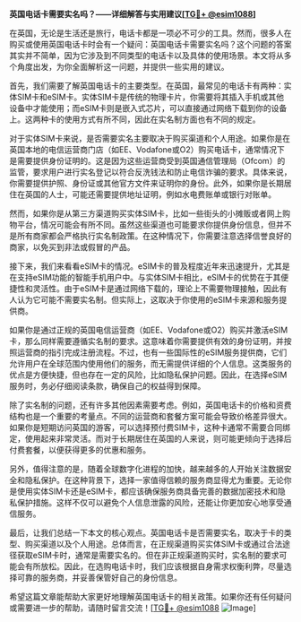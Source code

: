 **英国电话卡需要实名吗？——详细解答与实用建议[[TG💪+ @esim1088](https://t.me/s/esim1088)]**

在英国，无论是生活还是旅行，电话卡都是一项必不可少的工具。然而，很多人在购买或使用英国电话卡时会有一个疑问：英国电话卡需要实名吗？这个问题的答案其实并不简单，因为它涉及到不同类型的电话卡以及具体的使用场景。本文将从多个角度出发，为你全面解析这一问题，并提供一些实用的建议。

首先，我们需要了解英国电话卡的主要类型。在英国，最常见的电话卡有两种：实体SIM卡和eSIM卡。实体SIM卡是传统的物理卡片，你需要将其插入手机或其他设备中才能使用；而eSIM卡则是嵌入式芯片，可以直接通过网络下载到你的设备上。这两种卡的使用方式有所不同，因此在实名制方面也有不同的规定。

对于实体SIM卡来说，是否需要实名主要取决于购买渠道和个人用途。如果你是在英国本地的电信运营商门店（如EE、Vodafone或O2）购买电话卡，通常情况下是需要提供身份证明的。这是因为这些运营商受到英国通信管理局（Ofcom）的监管，要求用户进行实名登记以符合反洗钱法和防止电信诈骗的要求。具体来说，你需要提供护照、身份证或其他官方文件来证明你的身份。此外，如果你是长期居住在英国的人士，可能还需要提供地址证明，例如水电费账单或银行对账单。

然而，如果你是从第三方渠道购买实体SIM卡，比如一些街头的小摊贩或者网上购物平台，情况可能会有所不同。虽然这些渠道也可能要求你提供身份信息，但并不是所有商家都会严格执行实名制政策。在这种情况下，你需要注意选择信誉良好的商家，以免买到非法或假冒的产品。

接下来，我们来看看eSIM卡的情况。eSIM卡的普及程度近年来迅速提升，尤其是在支持eSIM功能的智能手机用户中。与实体SIM卡相比，eSIM卡的优势在于其便捷性和灵活性。由于eSIM卡是通过网络下载的，理论上不需要物理接触，因此有人认为它可能不需要实名制。但实际上，这取决于你使用的eSIM卡来源和服务提供商。

如果你是通过正规的英国电信运营商（如EE、Vodafone或O2）购买并激活eSIM卡，那么同样需要遵循实名制的要求。这意味着你需要提供有效的身份证明，并按照运营商的指引完成注册流程。不过，也有一些国际性的eSIM服务提供商，它们允许用户在全球范围内使用他们的服务，而无需提供详细的个人信息。这类服务的优点是方便快捷，但也存在一定的风险，比如隐私保护问题。因此，在选择eSIM服务时，务必仔细阅读条款，确保自己的权益得到保障。

除了实名制的问题，还有许多其他因素需要考虑。例如，英国电话卡的价格和资费结构也是一个重要的考量点。不同的运营商和套餐方案可能会导致价格差异很大。如果你是短期访问英国的游客，可以选择预付费SIM卡，这种卡通常不需要合同绑定，使用起来非常灵活。而对于长期居住在英国的人来说，则可能更倾向于选择后付费套餐，以便获得更多的优惠和服务。

另外，值得注意的是，随着全球数字化进程的加快，越来越多的人开始关注数据安全和隐私保护。在这种背景下，选择一家值得信赖的服务商显得尤为重要。无论你是使用实体SIM卡还是eSIM卡，都应该确保服务商具备完善的数据加密技术和隐私保护措施。这样不仅可以避免个人信息泄露的风险，还能让你更加安心地享受通信服务。

最后，让我们总结一下本文的核心观点。英国电话卡是否需要实名，取决于卡的类型、购买渠道以及个人用途。总体而言，在正规渠道购买实体SIM卡或通过合法途径获取eSIM卡时，通常是需要实名的。但在非正规渠道购买时，实名制的要求可能会有所放松。因此，在选购电话卡时，我们应该根据自身需求权衡利弊，尽量选择可靠的服务商，并妥善保管好自己的身份信息。

希望这篇文章能帮助大家更好地理解英国电话卡的相关政策。如果你还有任何疑问或需要进一步的帮助，请随时留言交流！[[TG💪+ @esim1088](https://t.me/s/esim1088) ![Image](https://i.postimg.cc/4NQfJmqS/Snipaste-2025-05-13-00-14-12.png)]
